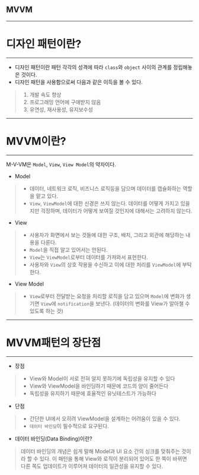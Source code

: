 ## MVVM

***

# 디자인 패턴이란?
---

- 디자인 패턴이란 패턴 각각의 성격에 따라 `class`와 `object` 사이의 관계를 정립해놓은 것이다.
- 디자인 패턴을 사용함으로써 다음과 같은 이득을 볼 수 있다.
> 1. 개발 속도 향상
> 2. 프로그래밍 언어에 구애받지 않음
> 3. 유연성, 재사용성, 유지보수성

***

# MVVM이란?
---
M-V-VM은 `Model`, `View`, `View Model`의 약자이다.
- Model
> - 데이터, 네트워크 로직, 비즈니스 로직등을 담으며 데이터를 캡슐화하는 역할을 맡고 있다.
> - `View`, `ViewModel`에 대한 신경은 쓰지 않는다. 데이터를 어떻게 가지고 있을지만 걱정하며, 데이터가 어떻게 보여질 것인지에 대해서는 고려하지 않는다.

- View
> - 사용자가 화면에서 보는 것들에 대한 구조, 배치, 그리고 외관에 해당하는 내용을 다룬다.
> - `Model`을 직접 알고 있어서는 안된다.
> - `View`는 `ViewModel`로부터 데이터를 가져와서 표현한다.
> - 사용자와 `View`의 상호 작용을 수신하고 이에 대한 처리를 `ViewModel`에 부탁한다.

- View Model
> - `View`로부터 전달받는 요청을 처리할 로직을 담고 있으며 `Model`에 변화가 생기면 `View`에 `notification`을 보낸다. (데이터의 변화를 View가 알아챌 수 있도록 하는 것)

***

# MVVM패턴의 장단점
---

- 장점
> - View와 Model이 서로 전혀 알지 못하기에 독립성을 유지할 수 있다
> - View와 ViewModel을 바인딩하기 때문에 코드의 양이 줄어든다
> - 독립성을 유지하기 때문에 효율적인 유닛테스트가 가능하다

- 단점
> - 간단한 UI에서 오히려 ViewModel을 설계하는 어려움이 있을 수 있다.
> - `데이터 바인딩`이 필수적으로 요구된다.

- 데이터 바인딩(Data Binding)이란?
> 데이터 바인딩의 개념은 쉽게 말해 Model과 UI 요소 간의 싱크를 맞춰주는 것이라 할 수 있다. 이 패턴을 통해 View와 로직이 분리되어 있어도 한 쪽이 바뀌면 다른 쪽도 업데이트가 이루어져 데이터의 일관성을 유지할 수 있다.